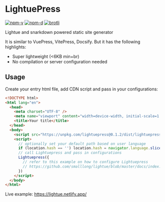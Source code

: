 # LightuePress

<a href="https://npmjs.com/package/lightuepress"><img src="https://img.shields.io/npm/v/lightuepress.svg" alt="npm-v"></a>
<a href="https://npmjs.com/package/lightuepress"><img src="https://img.shields.io/npm/dt/lightuepress.svg" alt="npm-d"></a>
<a href="https://bundlephobia.com/result?p=lightuepress"><img src="https://img.badgesize.io/https:/unpkg.com/lightuepress/dist/lightuepress.min.js?label=brotli&compression=brotli" alt="brotli"></a>

Lightue and snarkdown powered static site generator

It is similar to VuePress, VitePress, Docsify. But it has the following highlights:

- Super lightweight (<6KB min+br)
- No compilation or server configuration needed

## Usage

Create your entry html file, add CDN script and pass in your configurations:

```html
<!DOCTYPE html>
<html lang="en">
  <head>
    <meta charset="UTF-8" />
    <meta name="viewport" content="width=device-width, initial-scale=1.0" />
    <title>Your title</title>
  </head>
  <body>
    <script src="https://unpkg.com/lightuepress@0.1.2/dist/lightuepress.min.js"></script>
    <script>
      // optionally set your default path based on user language
      if (location.hash == '') location.hash = navigator.language.slice(0, 2) == 'zh' ? '#/zh/' : '#/'
      // call Lightuepress and pass in configurations
      Lightuepress({
        // refer to this example on how to configure Lightuepress
        // https://github.com/smalllong/lightue/blob/master/docs/index.html
      })
    </script>
  </body>
</html>
```

Live example: https://lightue.netlify.app/
